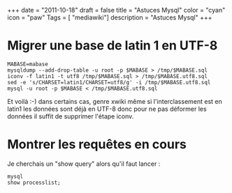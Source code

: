 +++
date = "2011-10-18"
draft = false
title = "Astuces Mysql"
color = "cyan"
icon = "paw"
Tags = [ "mediawiki"]
description = "Astuces Mysql"
+++

Migrer une base de latin 1 en UTF-8
===================================

    MABASE=mabase
    mysqldump --add-drop-table -u root -p $MABASE > /tmp/$MABASE.sql  
    iconv -f latin1 -t utf8 /tmp/$MABASE.sql > /tmp/$MABASE.utf8.sql 
    sed -e 's/CHARSET=latin1/CHARSET=utf8/g' -i /tmp/$MABASE.utf8.sql
    mysql -u root -p $MABASE < /tmp/$MABASE.utf8.sql

Et voilà :-) dans certains cas, genre xwiki même si l'interclassement
est en latin1 les données sont déjà en UTF-8 donc pour ne pas déformer
les données il suffit de supprimer l'étape iconv.

Montrer les requêtes en cours
=============================

Je cherchais un "show query" alors qu'il faut lancer :

    mysql
    show processlist;
